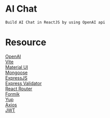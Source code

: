 # AI Chat

    Build AI Chat in ReactJS by using OpenAI api


# Resource

[OpenAI](https://platform.openai.com/)<br>
[Vite](https://vitejs.dev/)<br>
[Material UI](https://create-react-app.dev/)<br>
[Mongoose](https://mongoosejs.com/)<br>
[ExpressJS](https://expressjs.com/)<br>
[Express Validator](https://express-validator.github.io/docs/)<br>
[React Router](https://reactrouter.com/)<br>
[Formik](https://formik.org/)<br>
[Yup](https://github.com/jquense/yup/)<br>
[Axios](https://axios-http.com/)<br>
[JWT](https://github.com/auth0/node-jsonwebtoken)<br>

